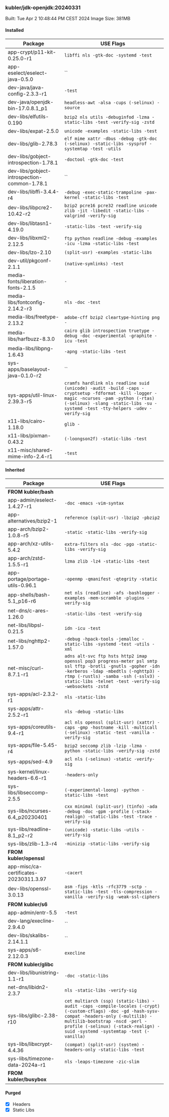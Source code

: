 ### kubler/jdk-openjdk:20240331

Built: Tue Apr  2 10:48:44 PM CEST 2024
Image Size: 381MB


#### Installed
Package | USE Flags
--------|----------
app-crypt/p11-kit-0.25.0-r1 | `libffi nls -gtk-doc -systemd -test`
app-eselect/eselect-java-0.5.0 | ``
dev-java/java-config-2.3.3-r1 | `-test`
dev-java/openjdk-bin-17.0.8.1_p1 | `headless-awt -alsa -cups (-selinux) -source`
dev-libs/elfutils-0.190 | `bzip2 nls utils -debuginfod -lzma -static-libs -test -verify-sig -zstd`
dev-libs/expat-2.5.0 | `unicode -examples -static-libs -test`
dev-libs/glib-2.78.3 | `elf mime xattr -dbus -debug -gtk-doc (-selinux) -static-libs -sysprof -systemtap -test -utils`
dev-libs/gobject-introspection-1.78.1 | `-doctool -gtk-doc -test`
dev-libs/gobject-introspection-common-1.78.1 | ``
dev-libs/libffi-3.4.4-r4 | `-debug -exec-static-trampoline -pax-kernel -static-libs -test`
dev-libs/libpcre2-10.42-r2 | `bzip2 pcre16 pcre32 readline unicode zlib -jit -libedit -static-libs -valgrind -verify-sig`
dev-libs/libtasn1-4.19.0 | `-static-libs -test -verify-sig`
dev-libs/libxml2-2.12.5 | `ftp python readline -debug -examples -icu -lzma -static-libs -test`
dev-libs/lzo-2.10 | `(split-usr) -examples -static-libs`
dev-util/pkgconf-2.1.1 | `(native-symlinks) -test`
media-fonts/liberation-fonts-2.1.5 | `-`
media-libs/fontconfig-2.14.2-r3 | `nls -doc -test`
media-libs/freetype-2.13.2 | `adobe-cff bzip2 cleartype-hinting png -`
media-libs/harfbuzz-8.3.0 | `cairo glib introspection truetype -debug -doc -experimental -graphite -icu -test`
media-libs/libpng-1.6.43 | `-apng -static-libs -test`
sys-apps/baselayout-java-0.1.0-r2 | ``
sys-apps/util-linux-2.39.3-r5 | `cramfs hardlink nls readline suid (unicode) -audit -build -caps -cryptsetup -fdformat -kill -logger -magic -ncurses -pam -python (-rtas) (-selinux) -slang -static-libs -su -systemd -test -tty-helpers -udev -verify-sig`
x11-libs/cairo-1.18.0 | `glib -`
x11-libs/pixman-0.43.2 | `(-loongson2f) -static-libs -test`
x11-misc/shared-mime-info-2.4-r1 | `-test`
#### Inherited
Package | USE Flags
--------|----------
**FROM kubler/bash** |
app-admin/eselect-1.4.27-r1 | `-doc -emacs -vim-syntax`
app-alternatives/bzip2-1 | `reference (split-usr) -lbzip2 -pbzip2`
app-arch/bzip2-1.0.8-r5 | `-static -static-libs -verify-sig`
app-arch/xz-utils-5.4.2 | `extra-filters nls -doc -pgo -static-libs -verify-sig`
app-arch/zstd-1.5.5-r1 | `lzma zlib -lz4 -static-libs -test`
app-portage/portage-utils-0.96.1 | `-openmp -qmanifest -qtegrity -static`
app-shells/bash-5.1_p16-r6 | `net nls (readline) -afs -bashlogger -examples -mem-scramble -plugins -verify-sig`
net-dns/c-ares-1.26.0 | `-static-libs -test -verify-sig`
net-libs/libpsl-0.21.5 | `idn -icu -test`
net-libs/nghttp2-1.57.0 | `-debug -hpack-tools -jemalloc -static-libs -systemd -test -utils -xml`
net-misc/curl-8.7.1-r1 | `adns alt-svc ftp hsts http2 imap openssl pop3 progress-meter psl smtp ssl tftp -brotli -gnutls -gopher -idn -kerberos -ldap -mbedtls (-nghttp3) -rtmp (-rustls) -samba -ssh (-sslv3) -static-libs -telnet -test -verify-sig -websockets -zstd`
sys-apps/acl-2.3.2-r1 | `nls -static-libs`
sys-apps/attr-2.5.2-r1 | `nls -debug -static-libs`
sys-apps/coreutils-9.4-r1 | `acl nls openssl (split-usr) (xattr) -caps -gmp -hostname -kill -multicall (-selinux) -static -test -vanilla -verify-sig`
sys-apps/file-5.45-r4 | `bzip2 seccomp zlib -lzip -lzma -python -static-libs -verify-sig -zstd`
sys-apps/sed-4.9 | `acl nls (-selinux) -static -verify-sig`
sys-kernel/linux-headers-6.6-r1 | `-headers-only`
sys-libs/libseccomp-2.5.5 | `(-experimental-loong) -python -static-libs -test`
sys-libs/ncurses-6.4_p20230401 | `cxx minimal (split-usr) (tinfo) -ada -debug -doc -gpm -profile (-stack-realign) -static-libs -test -trace -verify-sig`
sys-libs/readline-8.1_p2-r2 | `(unicode) -static-libs -utils -verify-sig`
sys-libs/zlib-1.3-r4 | `-minizip -static-libs -verify-sig`
**FROM kubler/openssl** |
app-misc/ca-certificates-20230311.3.97 | `-cacert`
dev-libs/openssl-3.0.13 | `asm -fips -ktls -rfc3779 -sctp -static-libs -test -tls-compression -vanilla -verify-sig -weak-ssl-ciphers`
**FROM kubler/s6** |
app-admin/entr-5.5 | `-test`
dev-lang/execline-2.9.4.0 | ``
dev-libs/skalibs-2.14.1.1 | ``
sys-apps/s6-2.12.0.3 | `execline`
**FROM kubler/glibc** |
dev-libs/libunistring-1.1-r1 | `-doc -static-libs`
net-dns/libidn2-2.3.7 | `nls -static-libs -verify-sig`
sys-libs/glibc-2.38-r10 | `cet multiarch (ssp) (static-libs) -audit -caps -compile-locales (-crypt) (-custom-cflags) -doc -gd -hash-sysv-compat -headers-only (-multilib) -multilib-bootstrap -nscd -perl -profile (-selinux) (-stack-realign) -suid -systemd -systemtap -test (-vanilla)`
sys-libs/libxcrypt-4.4.36 | `(compat) (split-usr) (system) -headers-only -static-libs -test`
sys-libs/timezone-data-2024a-r1 | `nls -leaps-timezone -zic-slim`
**FROM kubler/busybox** |
#### Purged
- [x] Headers
- [x] Static Libs
